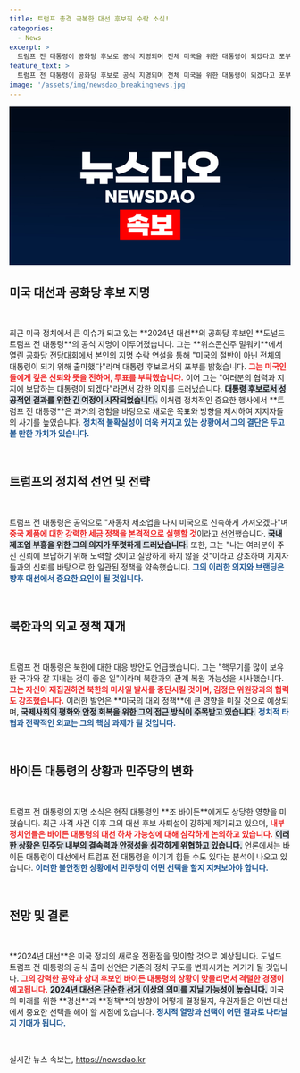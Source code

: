 ```yaml
---
title: 트럼프 총격 극복한 대선 후보직 수락 소식!
categories:
  - News
excerpt: >
  트럼프 전 대통령이 공화당 후보로 공식 지명되며 전체 미국을 위한 대통령이 되겠다고 포부를 전했습니다. 반면, 바이든 대통령은 사퇴설로 곤혹을 겪고 있습니다. 대선 판세가 급변하는 가운데, 두 후보의 향후 행보에 이목이 집중됩니다.
feature_text: >
  트럼프 전 대통령이 공화당 후보로 공식 지명되며 전체 미국을 위한 대통령이 되겠다고 포부를 전했습니다. 반면, 바이든 대통령은 사퇴설로 곤혹을 겪고 있습니다. 대선 판세가 급변하는 가운데, 두 후보의 향후 행보에 이목이 집중됩니다.
image: '/assets/img/newsdao_breakingnews.jpg'
---
```


<p><img src="/assets/img/newsdao_breakingnews.jpg" alt="pcversion 속보" /></p>

<h2 data-ke-size="size26">미국 대선과 공화당 후보 지명</h2>

<p data-ke-size="size16">&nbsp;</p>

<p data-ke-size="size16">최근 미국 정치에서 큰 이슈가 되고 있는 **2024년 대선**의 공화당 후보인 **도널드 트럼프 전 대통령**의 공식 지명이 이루어졌습니다. 그는 **위스콘신주 밀워키**에서 열린 공화당 전당대회에서 본인의 지명 수락 연설을 통해 "미국의 절반이 아닌 전체의 대통령이 되기 위해 출마했다"라며 대통령 후보로서의 포부를 밝혔습니다. <b><span style="color: #ee2323;">그는 미국인들에게 깊은 신뢰와 뜻을 전하며, 투표를 부탁했습니다.</span></b> 이어 그는 "여러분의 협력과 지지에 보답하는 대통령이 되겠다"라면서 강한 의지를 드러냈습니다. <b><span style="background-color: #21538527;">대통령 후보로서 성공적인 결과를 위한 긴 여정이 시작되었습니다.</span></b> 이처럼 정치적인 중요한 행사에서 **트럼프 전 대통령**은 과거의 경험을 바탕으로 새로운 목표와 방향을 제시하여 지지자들의 사기를 높였습니다. <b><span style="color: #1a5490;"> 정치적 불확실성이 더욱 커지고 있는 상황에서 그의 결단은 두고 볼 만한 가치가 있습니다.</span></b></p>

<p data-ke-size="size16">&nbsp;</p>

<h2 data-ke-size="size26">트럼프의 정치적 선언 및 전략</h2>

<p data-ke-size="size16">&nbsp;</p>

<p data-ke-size="size16">트럼프 전 대통령은 공약으로 "자동차 제조업을 다시 미국으로 신속하게 가져오겠다"며 <b><span style="color: #ee2323;">중국 제품에 대한 강력한 세금 정책을 본격적으로 실행할 것</span></b>이라고 선언했습니다. <b><span style="background-color: #21538527;">국내 제조업 부흥을 위한 그의 의지가 뚜렷하게 드러났습니다.</span></b> 또한, 그는 "나는 여러분이 주신 신뢰에 보답하기 위해 노력할 것이고 실망하게 하지 않을 것"이라고 강조하며 지지자들과의 신뢰를 바탕으로 한 일관된 정책을 약속했습니다. <b><span style="color: #1a5490;">그의 이러한 의지와 브랜딩은 향후 대선에서 중요한 요인이 될 것입니다.</span></b></p>

<p data-ke-size="size16">&nbsp;</p>

<h2 data-ke-size="size26">북한과의 외교 정책 재개</h2>

<p data-ke-size="size16">&nbsp;</p>

<p data-ke-size="size16">트럼프 전 대통령은 북한에 대한 대응 방안도 언급했습니다. 그는 "핵무기를 많이 보유한 국가와 잘 지내는 것이 좋은 일"이라며 북한과의 관계 복원 가능성을 시사했습니다. <b><span style="color: #ee2323;">그는 자신이 재집권하면 북한의 미사일 발사를 중단시킬 것이며, 김정은 위원장과의 협력도 강조했습니다.</span></b> 이러한 발언은 **미국의 대외 정책**에 큰 영향을 미칠 것으로 예상되며, <b><span style="background-color: #21538527;">국제사회의 평화와 안정 회복을 위한 그의 접근 방식이 주목받고 있습니다.</span></b> <b><span style="color: #1a5490;">정치적 타협과 전략적인 외교는 그의 핵심 과제가 될 것입니다.</span></b></p>

<p data-ke-size="size16">&nbsp;</p>

<h2 data-ke-size="size26">바이든 대통령의 상황과 민주당의 변화</h2>

<p data-ke-size="size16">&nbsp;</p>

<p data-ke-size="size16">트럼프 전 대통령의 지명 소식은 현직 대통령인 **조 바이든**에게도 상당한 영향을 미쳤습니다. 최근 사격 사건 이후 그의 대선 후보 사퇴설이 강하게 제기되고 있으며, <b><span style="color: #ee2323;">내부 정치인들은 바이든 대통령의 대선 하차 가능성에 대해 심각하게 논의하고 있습니다.</span></b> <b><span style="background-color: #21538527;">이러한 상황은 민주당 내부의 결속력과 안정성을 심각하게 위협하고 있습니다.</span></b> 언론에서는 바이든 대통령이 대선에서 트럼프 전 대통령을 이기기 힘들 수도 있다는 분석이 나오고 있습니다. <b><span style="color: #1a5490;">이러한 불안정한 상황에서 민주당이 어떤 선택을 할지 지켜보아야 합니다.</span></b></p>

<p data-ke-size="size16">&nbsp;</p>

<h2 data-ke-size="size26">전망 및 결론</h2>

<p data-ke-size="size16">&nbsp;</p>

<p data-ke-size="size16">**2024년 대선**은 미국 정치의 새로운 전환점을 맞이할 것으로 예상됩니다. 도널드 트럼프 전 대통령의 공식 출마 선언은 기존의 정치 구도를 변화시키는 계기가 될 것입니다. <b><span style="color: #ee2323;">그의 강력한 공약과 상대 후보인 바이든 대통령의 상황이 맞물리면서 격렬한 경쟁이 예고됩니다.</span></b> <b><span style="background-color: #21538527;">2024년 대선은 단순한 선거 이상의 의미를 지닐 가능성이 높습니다.</span></b> 미국의 미래를 위한 **경선**과 **정책**의 방향이 어떻게 결정될지, 유권자들은 이번 대선에서 중요한 선택을 해야 할 시점에 있습니다. <b><span style="color: #1a5490;">정치적 열망과 선택이 어떤 결과로 나타날지 기대가 됩니다.</span></b></p>

<p data-ke-size="size16">&nbsp;</p>
실시간 뉴스 속보는, <a href="https://newsdao.kr" rel="dofollow">https://newsdao.kr</a>


